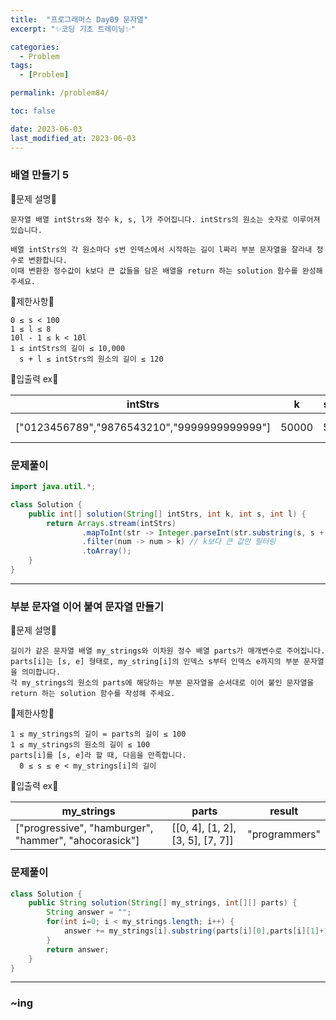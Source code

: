 ```yaml
---
title:  "프로그래머스 Day09 문자열"
excerpt: "✨코딩 기초 트레이닝✨"

categories:
  - Problem
tags:
  - [Problem]

permalink: /problem84/

toc: false

date: 2023-06-03
last_modified_at: 2023-06-03
---
```


### 배열 만들기 5

💫문제 설명💫

```
문자열 배열 intStrs와 정수 k, s, l가 주어집니다. intStrs의 원소는 숫자로 이루어져 있습니다.

배열 intStrs의 각 원소마다 s번 인덱스에서 시작하는 길이 l짜리 부분 문자열을 잘라내 정수로 변환합니다. 
이때 변환한 정수값이 k보다 큰 값들을 담은 배열을 return 하는 solution 함수를 완성해 주세요.
```

💫제한사항💫

```
0 ≤ s < 100
1 ≤ l ≤ 8
10l - 1 ≤ k < 10l
1 ≤ intStrs의 길이 ≤ 10,000
  s + l ≤ intStrs의 원소의 길이 ≤ 120
```

💫입출력 ex💫

|intStrs|k|s|l|result|
|---|---|---|---|---|
|["0123456789","9876543210","9999999999999"]|50000|5|5|[56789, 99999]|

### 문제풀이

```java
import java.util.*;

class Solution {
    public int[] solution(String[] intStrs, int k, int s, int l) {
        return Arrays.stream(intStrs)
                .mapToInt(str -> Integer.parseInt(str.substring(s, s + l)))
                .filter(num -> num > k) // k보다 큰 값만 필터링
                .toArray();
    }
}
```

<hr>

### 부분 문자열 이어 붙여 문자열 만들기

💫문제 설명💫

```
길이가 같은 문자열 배열 my_strings와 이차원 정수 배열 parts가 매개변수로 주어집니다.
parts[i]는 [s, e] 형태로, my_string[i]의 인덱스 s부터 인덱스 e까지의 부분 문자열을 의미합니다. 
각 my_strings의 원소의 parts에 해당하는 부분 문자열을 순서대로 이어 붙인 문자열을 return 하는 solution 함수를 작성해 주세요.
```

💫제한사항💫

```
1 ≤ my_strings의 길이 = parts의 길이 ≤ 100
1 ≤ my_strings의 원소의 길이 ≤ 100
parts[i]를 [s, e]라 할 때, 다음을 만족합니다.
  0 ≤ s ≤ e < my_strings[i]의 길이
```

💫입출력 ex💫

|my_strings|parts|result|
|---|---|---|
|["progressive", "hamburger", "hammer", "ahocorasick"]|[[0, 4], [1, 2], [3, 5], [7, 7]]|"programmers"|

### 문제풀이

```java
class Solution {
    public String solution(String[] my_strings, int[][] parts) {
        String answer = "";
        for(int i=0; i < my_strings.length; i++) {
            answer += my_strings[i].substring(parts[i][0],parts[i][1]+1);
        }
        return answer;
    }
}
```

<hr>

### ~ing


